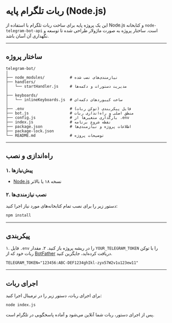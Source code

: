 # ربات تلگرام پایه (Node.js)

این یک پروژه پایه برای ساخت ربات تلگرام با استفاده از Node.js و کتابخانه `node-telegram-bot-api` است. ساختار پروژه به صورت ماژولار طراحی شده تا توسعه و نگهداری آن آسان باشد.

---

## ساختار پروژه

```
telegram-bot/
│
├── node_modules/           # نیازمندی‌های نصب شده
├── handlers/
│   └── startHandler.js     # مدیریت دستورات و دکمه‌ها
│
├── keyboards/
│   └── inlineKeyboards.js  # ساخت کیبوردهای دکمه‌ای
│
├── .env                    # فایل پیکربندی (توکن ربات)
├── bot.js                  # منطق اصلی و راه‌اندازی ربات
├── config.js               # بارگذاری متغیرها از .env
├── index.js                # نقطه شروع برنامه
├── package.json            # اطلاعات پروژه و نیازمندی‌ها
├── package-lock.json
└── README.md               # توضیحات پروژه
```

---

## راه‌اندازی و نصب

### ۱. پیش‌نیازها
- [Node.js](https://nodejs.org/) نسخه ۱۸ یا بالاتر

### ۲. نصب نیازمندی‌ها
دستور زیر را برای نصب تمام کتابخانه‌های مورد نیاز اجرا کنید:
```sh
npm install
```

---

## پیکربندی

۱. فایل `.env` را در ریشه پروژه باز کنید.
۲. مقدار `YOUR_TELEGRAM_TOKEN` را با توکن ربات خود که از [BotFather](https://t.me/BotFather) دریافت کرده‌اید، جایگزین کنید.
```env
TELEGRAM_TOKEN="123456:ABC-DEF1234ghIkl-zyx57W2v1u123ew11"
```

---

## اجرای ربات

برای اجرای ربات، دستور زیر را در ترمینال اجرا کنید:
```sh
node index.js
```
پس از اجرای دستور، ربات شما آنلاین می‌شود و آماده پاسخگویی در تلگرام است.
